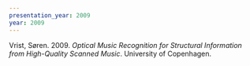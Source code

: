 ```yaml
---
presentation_year: 2009
year: 2009
---
```


Vrist, Søren. 2009. <i>Optical Music Recognition for Structural Information from High-Quality Scanned Music</i>. University of Copenhagen.